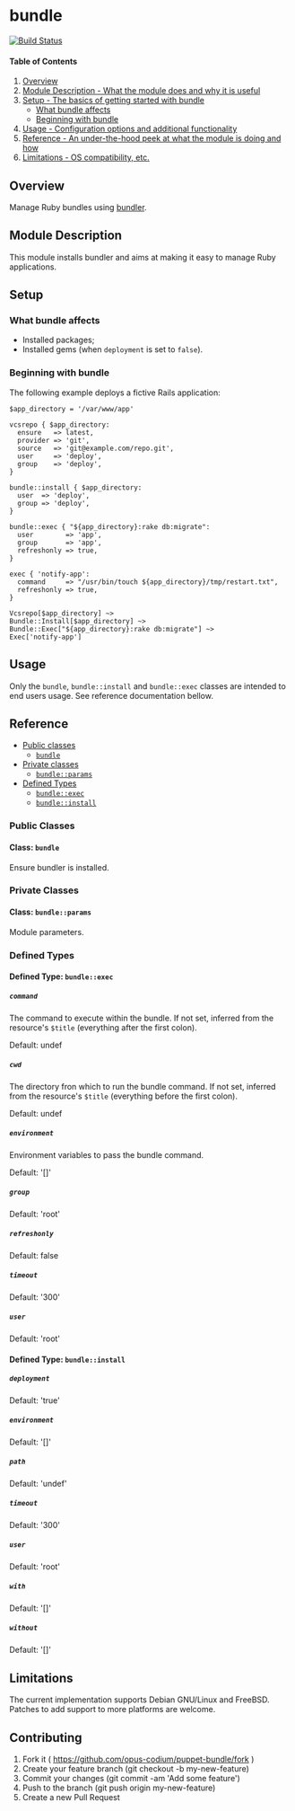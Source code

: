 # bundle

[![Build Status](https://travis-ci.org/opus-codium/puppet-bundle.svg?branch=master)](https://travis-ci.org/opus-codium/puppet-bundle)

#### Table of Contents

1. [Overview](#overview)
2. [Module Description - What the module does and why it is useful](#module-description)
3. [Setup - The basics of getting started with bundle](#setup)
    * [What bundle affects](#what-bundle-affects)
    * [Beginning with bundle](#beginning-with-bundle)
4. [Usage - Configuration options and additional functionality](#usage)
5. [Reference - An under-the-hood peek at what the module is doing and how](#reference)
5. [Limitations - OS compatibility, etc.](#limitations)

## Overview

Manage Ruby bundles using [bundler](http://bundler.io/).

## Module Description

This module installs bundler and aims at making it easy to manage Ruby
applications.

## Setup

### What bundle affects

* Installed packages;
* Installed gems (when `deployment` is set to `false`).

### Beginning with bundle

The following example deploys a fictive Rails application:

```puppet
$app_directory = '/var/www/app'

vcsrepo { $app_directory:
  ensure   => latest,
  provider => 'git',
  source   => 'git@example.com/repo.git',
  user     => 'deploy',
  group    => 'deploy',
}

bundle::install { $app_directory:
  user  => 'deploy',
  group => 'deploy',
}

bundle::exec { "${app_directory}:rake db:migrate":
  user        => 'app',
  group       => 'app',
  refreshonly => true,
}

exec { 'notify-app':
  command     => "/usr/bin/touch ${app_directory}/tmp/restart.txt",
  refreshonly => true,
}

Vcsrepo[$app_directory] ~>
Bundle::Install[$app_directory] ~>
Bundle::Exec["${app_directory}:rake db:migrate"] ~>
Exec['notify-app']
```

## Usage

Only the `bundle`, `bundle::install` and `bundle::exec` classes are intended to end users
usage. See reference documentation bellow.

## Reference

* [Public classes](#private-classes)
    * [`bundle`](#class-bundle)
* [Private classes](#private-classes)
    * [`bundle::params`](#class-bundleparams)
* [Defined Types](#defined-types)
    * [`bundle::exec`](#defined-type-bundleexec)
    * [`bundle::install`](#defined-type-bundleinstall)

### Public Classes

#### Class: `bundle`

Ensure bundler is installed.

### Private Classes

#### Class: `bundle::params`

Module parameters.

### Defined Types

#### Defined Type: `bundle::exec`

##### `command`

The command to execute within the bundle.  If not set, inferred from the resource's `$title` (everything after the first colon).

Default: undef

##### `cwd`

The directory fron which to run the bundle command.  If not set, inferred from the resource's `$title` (everything before the first colon).

Default: undef

##### `environment`

Environment variables to pass the bundle command.

Default: '[]'

##### `group`

Default: 'root'

##### `refreshonly`

Default: false

##### `timeout`

Default: '300'

##### `user`

Default: 'root'

#### Defined Type: `bundle::install`

##### `deployment`

Default: 'true'

##### `environment`

Default: '[]'

##### `path`

Default: 'undef'

##### `timeout`

Default: '300'

##### `user`

Default: 'root'

##### `with`

Default: '[]'

##### `without`

Default: '[]'

## Limitations

The current implementation supports Debian GNU/Linux and FreeBSD.  Patches to
add support to more platforms are welcome.

## Contributing

1. Fork it ( https://github.com/opus-codium/puppet-bundle/fork )
2. Create your feature branch (git checkout -b my-new-feature)
3. Commit your changes (git commit -am 'Add some feature')
4. Push to the branch (git push origin my-new-feature)
5. Create a new Pull Request
